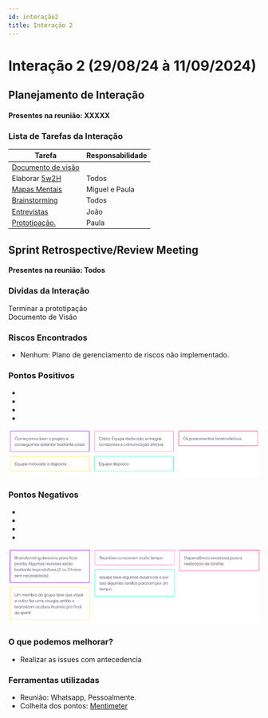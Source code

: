 ```yaml
---
id: interação2
title: Interação 2
---
```


# Interação 2 (29/08/24 à 11/09/2024)


## Planejamento de Interação
#### Presentes na reunião: XXXXX

###  Lista de Tarefas da Interação

|Tarefa|Responsabilidade|
|---|----|
| [Documento de visão](https://github.com/xxx/xxx.md) | |
| Elaborar [5w2H](https://github.com/xxx/xxx.md) |Todos|
| [Mapas Mentais](https://github.com/xxx/xxx.md) |Miguel e Paula|
| [Brainstorming](https://github.com/UnBArqDsw/2020.1_G7_TCM/blob/master/docs/base/Brainstorm.md) |Todos|
|[Entrevistas](https://github.com/xxx/xxx.md) |João|
|[Prototipação.](https://github.com/xxx/xxx.md) |Paula|

## Sprint Retrospective/Review Meeting

#### Presentes na reunião: Todos

### Dividas da Interação
Terminar a prototipação  
Documento de Visão  

### Riscos Encontrados

- Nenhum: Plano de gerenciamento de riscos não implementado.


### Pontos Positivos

-
-
- 
-
![pontos positivos](../assets/Sprints/S1-positivos.png)

### Pontos Negativos

-
-
- 
-
![pontos negativos](../assets/Sprints/S1-negativos.png)

### O que podemos melhorar?
- Realizar as issues com antecedencia  


### Ferramentas utilizadas

- Reunião: Whatsapp, Pessoalmente.  
- Colheita dos pontos: [Mentimeter](https://www.mentimeter.com/)



